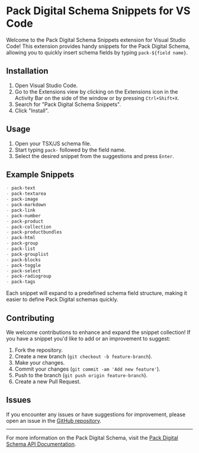 # Pack Digital Schema Snippets for VS Code

Welcome to the Pack Digital Schema Snippets extension for Visual Studio Code! This extension provides handy snippets for the Pack Digital Schema, allowing you to quickly insert schema fields by typing `pack-${field name}`.

## Installation

1. Open Visual Studio Code.
2. Go to the Extensions view by clicking on the Extensions icon in the Activity Bar on the side of the window or by pressing `Ctrl+Shift+X`.
3. Search for "Pack Digital Schema Snippets".
4. Click "Install".

## Usage

1. Open your TSX/JS schema file.
2. Start typing `pack-` followed by the field name.
3. Select the desired snippet from the suggestions and press `Enter`.

## Example Snippets

```markdown
- pack-text
- pack-textarea
- pack-image
- pack-markdown
- pack-link
- pack-number
- pack-product
- pack-collection
- pack-productbundles
- pack-html
- pack-group
- pack-list
- pack-grouplist
- pack-blocks
- pack-toggle
- pack-select
- pack-radiogroup
- pack-tags
```

Each snippet will expand to a predefined schema field structure, making it easier to define Pack Digital schemas quickly.

## Contributing

We welcome contributions to enhance and expand the snippet collection! If you have a snippet you'd like to add or an improvement to suggest:

1. Fork the repository.
2. Create a new branch (`git checkout -b feature-branch`).
3. Make your changes.
4. Commit your changes (`git commit -am 'Add new feature'`).
5. Push to the branch (`git push origin feature-branch`).
6. Create a new Pull Request.

## Issues

If you encounter any issues or have suggestions for improvement, please open an issue in the [GitHub repository](https://github.com/yourusername/pack-digital-schema-snippets).

---

For more information on the Pack Digital Schema, visit the [Pack Digital Schema API Documentation](https://docs.packdigital.com/section-schema-api).